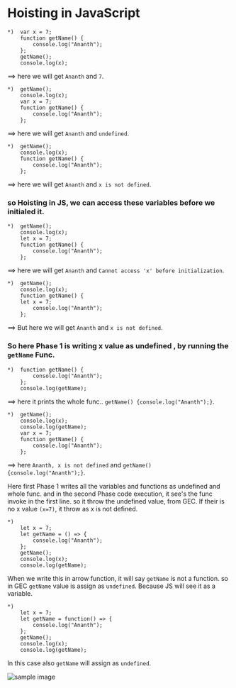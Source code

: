 # Hoisting in JavaScript
```
*)  var x = 7;
    function getName() {
        console.log("Ananth");
    };
    getName();
    console.log(x);
```
==> here we will get `Ananth` and `7`.
```
*)  getName();
    console.log(x);
    var x = 7;
    function getName() {
        console.log("Ananth");
    };
```
==> here we will get `Ananth` and `undefined`.

```
*)  getName();
    console.log(x);
    function getName() {
        console.log("Ananth");
    };
```    
==> here we will get `Ananth` and `x is not defined`. 

### so Hoisting in JS, we can access these variables before we initialed it.
```
*)  getName();
    console.log(x);
    let x = 7;
    function getName() {
        console.log("Ananth");
    };
```
==> here we will get `Ananth` and `Cannot access 'x' before initialization`.
```
*)  getName();
    console.log(x);
    function getName() {
    let x = 7;
        console.log("Ananth");
    };
```
==> But here we will get `Ananth` and `x is not defined`. 

### So here Phase 1 is writing x value as undefined , by running the `getName` Func.
```
*)  function getName() {
        console.log("Ananth");
    };
    console.log(getName);
```
==> here it prints the whole func.. `getName() {console.log("Ananth");}`.
```
*)  getName();
    console.log(x);
    console.log(getName);
    var x = 7;
    function getName() {
        console.log("Ananth");
    };
```
==> here `Ananth, x is not defined` and `getName() {console.log("Ananth");}`.

Here first Phase 1 writes all the variables and functions as undefined and whole func. and in the second Phase code execution, it see's the func invoke in 
the first line. so it throw the undefined value, from GEC. If their is no x value `(x=7)`, it throw as x is not defined. 
```
*)  
    let x = 7;
    let getName = () => {
        console.log("Ananth");
    };
    getName();
    console.log(x);
    console.log(getName);
```
When we write this in arrow function, it will say `getName` is not a function. so in GEC `getName` value is assign as `undefined`. Because JS will see it as a variable.
```
*)  
    let x = 7;
    let getName = function() => {
        console.log("Ananth");
    };
    getName();
    console.log(x);
    console.log(getName);
```
In this case also `getName` will assign as `undefined`.


![sample image](https://images.unsplash.com/photo-1453728013993-6d66e9c9123a?ixlib=rb-1.2.1&ixid=MnwxMjA3fDB8MHxzZWFyY2h8Mnx8dmlld3xlbnwwfHwwfHw%3D&w=1000&q=80)


